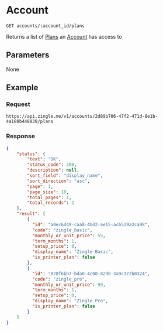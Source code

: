 # Account

    GET accounts/:account_id/plans
    
Returns a list of [Plans] an [Account] has access to

## Parameters
None

## Example
### Request

    https://api.zingle.me/v1/accounts/2d89b706-47f2-471d-8e1b-4a180b448838/plans

### Response
``` json
{
    "status": {
        "text": "OK",
        "status_code": 200,
        "description": null,
        "sort_field": "display_name",
        "sort_direction": "asc",
        "page": 1,
        "page_size": 10,
        "total_pages": 1,
        "total_records": 2
    },
    "result": [
        {
          "id": "a0ec6d49-caa8-4bd2-ae15-acb529a2ca98",
          "code": "zingle_basic",
          "monthly_or_unit_price": 55,
          "term_months": 1,
          "setup_price": 0,
          "display_name": "Zingle Basic",
          "is_printer_plan": false
        },
        {
          "id": "828f6bb7-bda8-4c00-829b-3a9c372b0324",
          "code": "zingle_pro",
          "monthly_or_unit_price": 99,
          "term_months": 1,
          "setup_price": 0,
          "display_name": "Zingle Pro",
          "is_printer_plan": false
        }    
    ]
}
```

[Plans]: /plans/README.md
[Account]: /accounts/README.md
